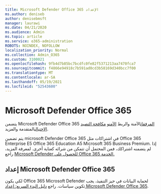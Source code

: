 ```yaml
---
title: Microsoft Defender Office 365 الإعداد
ms.author: deniseb
author: denisebmsft
manager: laurawi
ms.date: 04/21/2020
ms.audience: Admin
ms.topic: article
ms.service: o365-administration
ROBOTS: NOINDEX, NOFOLLOW
localization_priority: Normal
ms.collection: Admin_O365
ms.custom: 3100021
ms.openlocfilehash: 9fb4d7b85bc7bcdfc0fe82f5371213aa7470fca7
ms.sourcegitcommit: f4866e94918c7b591ad0cd3b58169d340bcc7f00
ms.translationtype: MT
ms.contentlocale: ar-SA
ms.lasthandoff: 05/19/2021
ms.locfileid: "52543600"
---
```

# <a name="microsoft-defender-for-office-365"></a>Microsoft Defender Office 365

يتضمن Microsoft Defender Office 365 [المرفقات](/microsoft-365/security/office-365-security/atp-safe-attachments)الآمنة والربط [الآمن](/microsoft-365/security/office-365-security/atp-safe-links)و [مكافحة التصيد الاحتيالي](/microsoft-365/security/office-365-security/atp-anti-phishing)المتقدمة والمزيد. 

يتم تضمين microsoft Defender Office 365 في اشتراكات مثل Office 365 Enterprise E5 Office 365 Education A5 Microsoft 365 Business Premium. إذا لم يتضمنه اشتراكك، فمن المحتمل أن تتمكن من شرائه كعناية أخرى. لمعرفة المزيد، راجع [Microsoft Defender للحصول على Office 365 الخدمة.](/office365/servicedescriptions/office-365-advanced-threat-protection-service-description)

## <a name="set-up-microsoft-defender-for-office-365"></a>إعداد Microsoft Defender Office 365

لكي يكون Office 365 Microsoft Defender لحماية البيانات في حيز التنفيذ، يجب تكوين سياسات. راجع [دليل البدء السريع: إعداد Microsoft Defender Office 365](/microsoft-365/security/office-365-security/office-365-atp).

